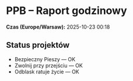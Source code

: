 # PPB – Raport godzinowy
**Czas (Europe/Warsaw):** 2025-10-23 00:18

## Status projektów
- Bezpieczny Pieszy — OK
- Zwolnij przy przejściu — OK
- Odblask ratuje życie — OK

